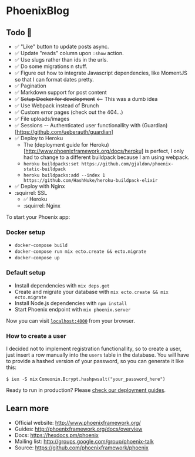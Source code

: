 # PhoenixBlog

## Todo :paperclip:

 - :white_check_mark: "Like" button to update posts async.
 - :white_check_mark: Update "reads" column upon `:show` action.
 - :white_check_mark: Use slugs rather than ids in the urls.
 - :white_check_mark: Do some migrations n stuff.
 - :white_check_mark: Figure out how to integrate Javascript dependencies, like MomentJS so that I can format dates pretty.
 - :white_check_mark: Pagination
 - :white_check_mark: Markdown support for post content
 - :white_check_mark: ~~Setup Docker for development~~ <-- This was a dumb idea
 - :white_check_mark: Use Webpack instead of Brunch
 - :white_check_mark: Custom error pages (check out the 404...)
 - :white_check_mark: File uploads/images
 - :white_check_mark: Sessions -- Authenticated user functionallity with (Guardian)[https://github.com/ueberauth/guardian]
 - :white_check_mark: Deploy to Heroku
   - The (deployment guide for Heroku)[http://www.phoenixframework.org/docs/heroku] is perfect, I only had to change to a different buildpack because I am using webpack.
   - `heroku buildpacks:set https://github.com/gjaldon/phoenix-static-buildpack`
   - `heroku buildpacks:add --index 1 https://github.com/HashNuke/heroku-buildpack-elixir`
 - :white_check_mark: Deploy with Nginx
 - :squirrel: SSL
   - :white_check_mark: Heroku
   - :squirrel: Nginx

To start your Phoenix app:

  ### Docker setup

  * `docker-compose build`
  * `docker-compose run mix ecto.create && ecto.migrate`
  * `docker-compose up`

  ### Default setup

  * Install dependencies with `mix deps.get`
  * Create and migrate your database with `mix ecto.create && mix ecto.migrate`
  * Install Node.js dependencies with `npm install`
  * Start Phoenix endpoint with `mix phoenix.server`

Now you can visit [`localhost:4000`](http://localhost:4000) from your browser.

### How to create a user

I decided not to implement registration functionallity, so to create a user, just insert a row manually into the `users` table in the database. You will have to provide a hashed version of your password, so you can generate it like this:

```$ iex -S mix```
```Comeonin.Bcrypt.hashpwsalt("your_password_here")```


Ready to run in production? Please [check our deployment guides](http://www.phoenixframework.org/docs/deployment).

## Learn more

  * Official website: http://www.phoenixframework.org/
  * Guides: http://phoenixframework.org/docs/overview
  * Docs: https://hexdocs.pm/phoenix
  * Mailing list: http://groups.google.com/group/phoenix-talk
  * Source: https://github.com/phoenixframework/phoenix

